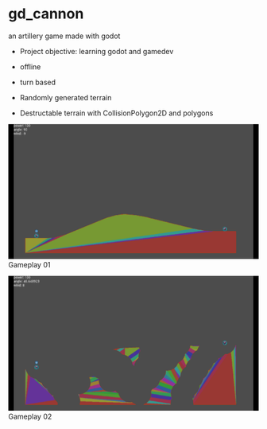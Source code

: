 # gd_cannon
an artillery game made with godot

* Project objective: learning godot and gamedev

* offline
* turn based
* Randomly generated terrain
* Destructable terrain with CollisionPolygon2D and polygons

![Gameplay 01](/doc/img/gameplay_01.png)
Gameplay 01

![Gameplay 02](/doc/img/gameplay_02.png)
Gameplay 02
